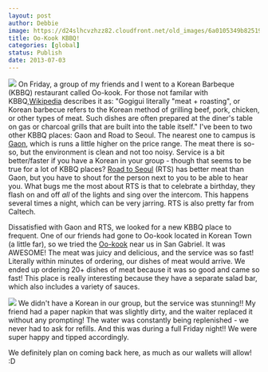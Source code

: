 ```yaml
---
layout: post
author: Debbie
image: https://d24slhcvzhzz82.cloudfront.net/old_images/6a0105349b8251970b01910403c06a970c.gif
title: Oo-Kook KBBQ! 
categories: [global]
status: Publish
date: 2013-07-03
---
```




![](https://d24slhcvzhzz82.cloudfront.net/old_images/caltech_as_it_happens/6a0105349b8251970b0192abcceea9970d.gif)
On Friday, a group of my friends and I went to a Korean Barbeque (KBBQ) restaurant called Oo-kook. For those not familar with KBBQ,[Wikipedia](https://en.wikipedia.org/wiki/Korean_barbecue) describes it as:
"Gogigui literally "meat + roasting", or Korean barbecue refers to the Korean method of grilling beef, pork, chicken, or other types of meat. Such dishes are often prepared at the diner's table on gas or charcoal grills that are built into the table itself."
I've been to two other KBBQ places: Gaon and Road to Seoul. The nearest one to campus is [Gaon](https://www.yelp.com/biz/gaon-authentic-korean-bbq-restaurant-pasadena), which is runs a little higher on the price range. The meat there is so-so, but the environment is clean and not too noisy. Service is a bit better/faster if you have a Korean in your group - though that seems to be true for a lot of KBBQ places?
[Road to Seoul](https://www.yelp.com/biz/road-to-seoul-los-angeles) (RTS) has better meat than Gaon, but you have to shout for the person next to you to be able to hear you. What bugs me the most about RTS is that to celebrate a birthday, they flash on and off *all* of the lights and sing over the intercom. This happens several times a night, which can be very jarring. RTS is also pretty far from Caltech.

Dissatisfied with Gaon and RTS, we looked for a new KBBQ place to frequent. One of our friends had gone to Oo-kook located in Korean Town (a little far), so we tried the [Oo-kook](https://www.yelp.com/biz/oo-kook-korean-bbq-san-gabriel) near us in San Gabriel. It was AWESOME! The meat was juicy and delicious, and the service was so fast! Literally within minutes of ordering, our dishes of meat would arrive. We ended up ordering 20+ dishes of meat because it was so good and came so fast! This place is really interesting because they have a separate salad bar, which also includes a variety of sauces.


![](https://d24slhcvzhzz82.cloudfront.net/old_images/caltech_as_it_happens/6a0105349b8251970b0192abcd2c6c970d.gif)
We didn't have a Korean in our group, but the service was stunning!! My friend had a paper napkin that was slightly dirty, and the waiter replaced it without any prompting! The water was constantly being replenished - we never had to ask for refills. And this was during a full Friday night!! We were super happy and tipped accordingly.

We definitely plan on coming back here, as much as our wallets will allow! :D
